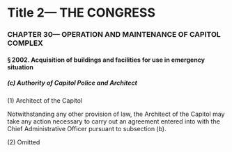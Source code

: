 
# Title 2— THE CONGRESS
### CHAPTER 30— OPERATION AND MAINTENANCE OF CAPITOL COMPLEX
#### § 2002. Acquisition of buildings and facilities for use in emergency situation
##### (c) Authority of Capitol Police and Architect

(1) Architect of the Capitol

Notwithstanding any other provision of law, the Architect of the Capitol may take any action necessary to carry out an agreement entered into with the Chief Administrative Officer pursuant to subsection (b).

(2) Omitted
